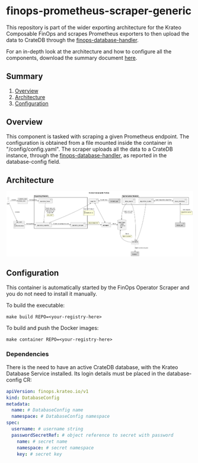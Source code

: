 # finops-prometheus-scraper-generic
This repository is part of the wider exporting architecture for the Krateo Composable FinOps and scrapes Prometheus exporters to then upload the data to CrateDB through the [finops-database-handler](https://github.com/krateoplatformops/finops-database-handler).

For an in-depth look at the architecture and how to configure all the components, download the summary document [here](https://github.com/krateoplatformops/finops-operator-exporter/resources/Krateo_Composable_FinOps___Full.pdf).

## Summary
1. [Overview](#overview)
2. [Architecture](#architecture)
3. [Configuration](#configuration)

## Overview
This component is tasked with scraping a given Prometheus endpoint. The configuration is obtained from a file mounted inside the container in "/config/config.yaml". The scraper uploads all the data to a CrateDB instance, through the [finops-database-handler](https://github.com/krateoplatformops/finops-database-handler), as reported in the database-config field.

## Architecture
![Krateo Composable FinOps Prometheus Scraper Generic](/img/KCF-scraper.png)

## Configuration
This container is automatically started by the FinOps Operator Scraper and you do not need to install it manually.

To build the executable: 
```
make build REPO=<your-registry-here>
```

To build and push the Docker images:
```
make container REPO=<your-registry-here>
```

### Dependencies
There is the need to have an active CrateDB database, with the Krateo Database Service installed. Its login details must be placed in the database-config CR:
```yaml
apiVersion: finops.krateo.io/v1
kind: DatabaseConfig
metadata:
  name: # DatabaseConfig name
  namespace: # DatabaseConfig namespace
spec:
  username: # username string
  passwordSecretRef: # object reference to secret with password
    name: # secret name
    namespace: # secret namespace
    key: # secret key
```